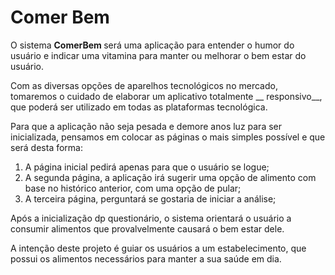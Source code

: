 # Comer Bem
O sistema <b>ComerBem </b> será uma aplicação para entender o humor do usuário e indicar uma vitamina para manter ou melhorar o bem estar do usuário.

Com as diversas opções de aparelhos tecnológicos no mercado, tomaremos o cuidado de elaborar um aplicativo totalmente __ responsivo__, que poderá ser utilizado em todas as plataformas tecnológica.

Para que a aplicação não seja pesada e demore anos luz para ser inicializada, pensamos em colocar as páginas o mais simples possível e que será desta forma:

<ol>
  <li> A página inicial pedirá apenas para que o usuário se logue;</li>
  <li> A segunda página, a aplicação irá sugerir uma opção de alimento com base no histórico anterior, com uma opção de pular;</li>
  <li> A terceira página, perguntará se gostaria de iniciar a análise;</li>
</ol>

Após a inicialização dp questionário, o sistema orientará o usuário a consumir alimentos que provalvelmente causará o bem estar dele.

A intenção deste projeto é guiar os usuários a um estabelecimento, que possui os alimentos necessários para manter a sua saúde em dia.

 
